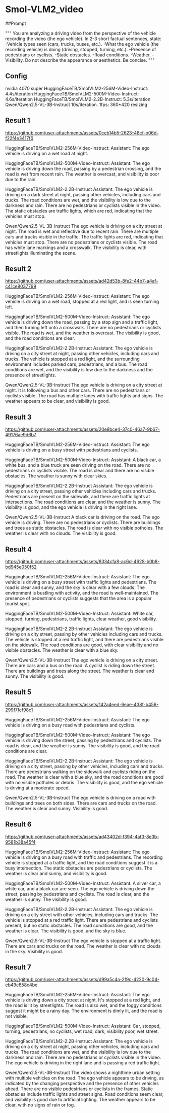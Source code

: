
# Smol-VLM2_video 


##Prompt 

"""
You are analyzing a driving video from the perspective of the vehicle recording the video (the ego vehicle).
In 2-3 short factual sentences, state:
-Vehicle types seen (cars, trucks, buses, etc.).
-What the ego vehicle (the recording vehicle) is doing (driving, stopped, turning, etc.).
-Presence of pedestrians or cyclists.
-Static obstacles.
-Road conditions.
-Weather.
-Visibility.
Do not describe the appearance or aesthetics. Be concise.
"""

## Config

nvidia 4070 super 
HuggingFaceTB/SmolVLM2-256M-Video-Instruct: 4.4s/iteration
HuggingFaceTB/SmolVLM2-500M-Video-Instruct: 4.6s/iteration
HuggingFaceTB/SmolVLM2-2.2B-Instruct: 5.3s/iteration
Qwen/Qwen2.5-VL-3B-Instruct 10s/iteration. 1fps: 360*420 resizing




## Result 1

https://github.com/user-attachments/assets/0ceb14b5-2623-48cf-b06d-f22f4e3417f6



HuggingFaceTB/SmolVLM2-256M-Video-Instruct:
Assistant: The ego vehicle is driving on a wet road at night.

HuggingFaceTB/SmolVLM2-500M-Video-Instruct:
Assistant: The ego vehicle is driving down the road, passing by a pedestrian crossing, and the road is wet from recent rain. The weather is overcast, and visibility is poor due to the rain.

HuggingFaceTB/SmolVLM2-2.2B-Instruct
Assistant: The ego vehicle is driving on a dark street at night, passing other vehicles, including cars and trucks. The road conditions are wet, and the visibility is low due to the darkness and rain. There are no pedestrians or cyclists visible in the video. The static obstacles are traffic lights, which are red, indicating that the vehicles must stop.

Qwen/Qwen2.5-VL-3B-Instruct
The ego vehicle is driving on a city street at night. The road is wet and reflective due to recent rain. There are multiple cars and trucks visible in the traffic. The traffic lights are red, indicating that vehicles must stop. There are no pedestrians or cyclists visible. The road has white lane markings and a crosswalk. The visibility is clear, with streetlights illuminating the scene.


## Result 2



https://github.com/user-attachments/assets/ad42d53b-8fe2-44b7-a4af-c41ce8037799


HuggingFaceTB/SmolVLM2-256M-Video-Instruct:
Assistant: The ego vehicle is driving on a wet road, stopped at a red light, and is seen turning left.

HuggingFaceTB/SmolVLM2-500M-Video-Instruct:
Assistant: The ego vehicle is driving down the road, passing by a stop sign and a traffic light, and then turning left onto a crosswalk. There are no pedestrians or cyclists visible. The road is wet, and the weather is overcast. The visibility is good, and the road conditions are clear.

HuggingFaceTB/SmolVLM2-2.2B-Instruct
Assistant: The ego vehicle is driving on a city street at night, passing other vehicles, including cars and trucks. The vehicle is stopped at a red light, and the surrounding environment includes parked cars, pedestrians, and a bus. The road conditions are wet, and the visibility is low due to the darkness and the presence of streetlights.

Qwen/Qwen2.5-VL-3B-Instruct
The ego vehicle is driving on a city street at night. It is following a bus and other cars. There are no pedestrians or cyclists visible. The road has multiple lanes with traffic lights and signs. The weather appears to be clear, and visibility is good.




## Result 3



https://github.com/user-attachments/assets/20e8bce4-37c0-46a7-9b67-49176ae9d6b7


HuggingFaceTB/SmolVLM2-256M-Video-Instruct:
Assistant: The ego vehicle is driving on a busy street with pedestrians and cyclists.

HuggingFaceTB/SmolVLM2-500M-Video-Instruct:
Assistant: A black car, a white bus, and a blue truck are seen driving on the road. There are no pedestrians or cyclists visible. The road is clear and there are no visible obstacles. The weather is sunny with clear skies.

HuggingFaceTB/SmolVLM2-2.2B-Instruct
Assistant: The ego vehicle is driving on a city street, passing other vehicles including cars and trucks. Pedestrians are present on the sidewalk, and there are traffic lights at intersections. The road conditions are clear, and the weather is sunny. The visibility is good, and the ego vehicle is driving in the right lane.

Qwen/Qwen2.5-VL-3B-Instruct
A black car is driving on the road. The ego vehicle is driving. There are no pedestrians or cyclists. There are buildings and trees as static obstacles. The road is clear with no visible potholes. The weather is clear with no clouds. The visibility is good.


## Result 4



https://github.com/user-attachments/assets/8334cfa8-ac6d-4628-b0b8-bd945e050f52


HuggingFaceTB/SmolVLM2-256M-Video-Instruct:
Assistant: The ego vehicle is driving on a busy street with traffic lights and pedestrians. The road is clear and sunny, and the sky is clear with a few clouds. The environment is bustling with activity, and the road is well-maintained. The presence of pedestrians or cyclists suggests that the area is a popular tourist spot.

HuggingFaceTB/SmolVLM2-500M-Video-Instruct:
Assistant: White car, stopped, turning, pedestrians, traffic lights, clear weather, good visibility.

HuggingFaceTB/SmolVLM2-2.2B-Instruct
Assistant: The ego vehicle is driving on a city street, passing by other vehicles including cars and trucks. The vehicle is stopped at a red traffic light, and there are pedestrians visible on the sidewalk. The road conditions are good, with clear visibility and no visible obstacles. The weather is clear with a blue sky.

Qwen/Qwen2.5-VL-3B-Instruct
The ego vehicle is driving on a city street. There are cars and a bus on the road. A cyclist is riding down the street. There are buildings and trees along the street. The weather is clear and sunny. The visibility is good.


## Result 5



https://github.com/user-attachments/assets/142a4eed-6eae-438f-b456-299f7fcf98c1


HuggingFaceTB/SmolVLM2-256M-Video-Instruct:
Assistant: The ego vehicle is driving on a busy road with pedestrians and cyclists.

HuggingFaceTB/SmolVLM2-500M-Video-Instruct:
Assistant: The ego vehicle is driving down the street, passing by pedestrians and cyclists. The road is clear, and the weather is sunny. The visibility is good, and the road conditions are clear.

HuggingFaceTB/SmolVLM2-2.2B-Instruct
Assistant: The ego vehicle is driving on a city street, passing by other vehicles, including cars and trucks. There are pedestrians walking on the sidewalk and cyclists riding on the road. The weather is clear with a blue sky, and the road conditions are good with no visible potholes or debris. The visibility is good, and the ego vehicle is driving at a moderate speed.

Qwen/Qwen2.5-VL-3B-Instruct
The ego vehicle is driving on a road with buildings and trees on both sides. There are cars and trucks on the road. The weather is clear and sunny. Visibility is good.


## Result 6



https://github.com/user-attachments/assets/ad43402d-f394-4af3-8e3b-9581b38a45f4


HuggingFaceTB/SmolVLM2-256M-Video-Instruct:
Assistant: The ego vehicle is driving on a busy road with traffic and pedestrians. The recording vehicle is stopped at a traffic light, and the road conditions suggest it is a busy intersection. The static obstacles are pedestrians or cyclists. The weather is clear and sunny, and visibility is good.

HuggingFaceTB/SmolVLM2-500M-Video-Instruct:
Assistant: A silver car, a white car, and a black car are seen. The ego vehicle is driving down the street, passing by pedestrians and cyclists. The road is clear, and the weather is sunny. The visibility is good.

HuggingFaceTB/SmolVLM2-2.2B-Instruct
Assistant: The ego vehicle is driving on a city street with other vehicles, including cars and trucks. The vehicle is stopped at a red traffic light. There are pedestrians and cyclists present, but no static obstacles. The road conditions are good, and the weather is clear. The visibility is good, and the sky is blue.

Qwen/Qwen2.5-VL-3B-Instruct
The ego vehicle is stopped at a traffic light. There are cars and trucks on the road. The weather is clear with no clouds in the sky. Visibility is good.


## Result 7


https://github.com/user-attachments/assets/d99a5c4a-2f9c-4220-9c04-eb49c858c4be


HuggingFaceTB/SmolVLM2-256M-Video-Instruct:
Assistant: The ego vehicle is driving down a city street at night. It's stopped at a red light, and the road is lit by streetlights. The road is also wet, and the foggy conditions suggest it might be a rainy day. The environment is dimly lit, and the road is not visible.

HuggingFaceTB/SmolVLM2-500M-Video-Instruct:
Assistant: Car, stopped, turning, pedestrians, no cyclists, wet road, dark, visibility poor, wet street.

HuggingFaceTB/SmolVLM2-2.2B-Instruct
Assistant: The ego vehicle is driving on a city street at night, passing other vehicles, including cars and trucks. The road conditions are wet, and the visibility is low due to the darkness and rain. There are no pedestrians or cyclists visible in the video. The ego vehicle is driving in the right lane and is passing a red traffic light.

Qwen/Qwen2.5-VL-3B-Instruct
The video shows a nighttime urban setting with multiple vehicles on the road. The ego vehicle appears to be driving, as indicated by the changing perspective and the presence of other vehicles ahead. There are no visible pedestrians or cyclists in the frames. Static obstacles include traffic lights and street signs. Road conditions seem clear, and visibility is good due to artificial lighting. The weather appears to be clear, with no signs of rain or fog.

